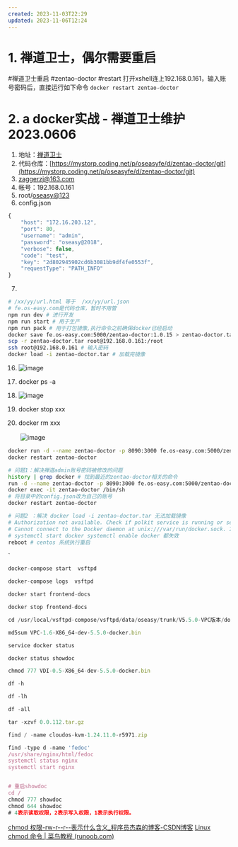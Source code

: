 ```yaml
---
created: 2023-11-03T22:29
updated: 2023-11-06T12:24
---
```

# 1. 禅道卫士，偶尔需要重启
#禅道卫士重启 #zentao-doctor #restart
打开xshell连上192.168.0.161，输入账号密码后，直接运行如下命令
`docker restart zentao-doctor`
# 2. a docker实战 - 禅道卫士维护 2023.0606

1. 地址：[禅道卫士](http://192.168.0.161:8090/)
2. 代码仓库：[https://mystorp.coding.net/p/oseasyfe/d/zentao-doctor/git](https://mystorp.coding.net/p/oseasyfe/d/zentao-doctor/git)
3. [zaggerzj@163.com](http://zaggerzj@163.com)
4. 帐号：192.168.0.161
5. root/[oseasy@123](http://oseasy@123)
6. config.json

```js
{
    "host": "172.16.203.12",
    "port": 80,
    "username": "admin",
    "password": "oseasy@2018",
    "verbose": false,
    "code": "test",
    "key": "2d802945902cd6b3081bb9df4fe0553f",
    "requestType": "PATH_INFO"
}
```

7. 
```bash
# /xx/yy/url.html 等于  /xx/yy/url.json
# fe.os-easy.com是代码仓库，暂时不用管
npm run dev # 进行开发
npm run start # 用于生产
npm run pack # 用于打包镜像,执行命令之前确保docker已经启动
docker save fe.os-easy.com:5000/zentao-doctor:1.0.15 > zentao-doctor.tar # 进行打包
scp -r zentao-doctor.tar root@192.168.0.161:/root
ssh root@192.168.0.161 # 输入密码
docker load -i zentao-doctor.tar # 加载完镜像
```



16. ​![image](40%20-%20Obsidian/附件/Attachment/assets%206-zagger/image-20230705213808-7ck8gb8.png)​

17. docker ps -a
18. ​![image](40%20-%20Obsidian/附件/Attachment/assets%206-zagger/image-20230705213819-bgypwz1.png)​

19. docker stop xxx
20. docker rm xxx

　　​![image](40%20-%20Obsidian/附件/Attachment/assets%206-zagger/image-20230705213844-jn73zvh.png)​

```bash
docker run -d --name zentao-doctor -p 8090:3000 fe.os-easy.com:5000/zentao-doctor:1.0.15 # 出现容器id，表示成功
docker restart zentao-doctor

# 问题1：解决禅道admin账号密码被修改的问题
history | grep docker # 找到最近的zentao-doctor相关的命令
run -d --name zentao-doctor -p 8090:3000 fe.os-easy.com:5000/zentao-doctor:1.0.14
docker exec -it zentao-doctor /bin/sh
# 将目录中的config.json改为自己的账号
docker restart zentao-doctor

# 问题2 ：解决 docker load -i zentao-doctor.tar 无法加载镜像
# Authorization not available. Check if polkit service is running or see debug message for more information.
# Cannot connect to the Docker daemon at unix:///var/run/docker.sock. Is the docker daemon running?
# systemctl start docker systemctl enable docker 都失效
reboot # centos 系统执行重启

```
`

```js
docker-compose start  vsftpd

docker-compose logs  vsftpd

docker start frontend-docs

docker stop frontend-docs

cd /usr/local/vsftpd-compose/vsftpd/data/oseasy/trunk/V5.5.0-VPC版本/docker/docker安装包/

md5sum VPC-1.6-X86_64-dev-5.5.0-docker.bin

service docker status

docker status showdoc

chmod 777 VDI-0.5-X86_64-dev-5.5.0-docker.bin

df -h

df -lh

df -all

tar -xzvf 0.0.112.tar.gz

find / -name cloudos-kvm-1.24.11.0-r5971.zip

find -type d -name 'fedoc'
/usr/share/nginx/html/fedoc
systemctl status nginx
systemctl start nginx


# 重启showdoc
cd /
chmod 777 showdoc
chmod 644 showdoc
# 4表示读取权限，2表示写入权限，1表示执行权限。

```
[chmod 权限-rw-r--r--表示什么含义_程序员杰森的博客-CSDN博客](https://blog.csdn.net/weixin_43670802/article/details/105272266)
[Linux chmod 命令 | 菜鸟教程 (runoob.com)](https://www.runoob.com/linux/linux-comm-chmod.html)